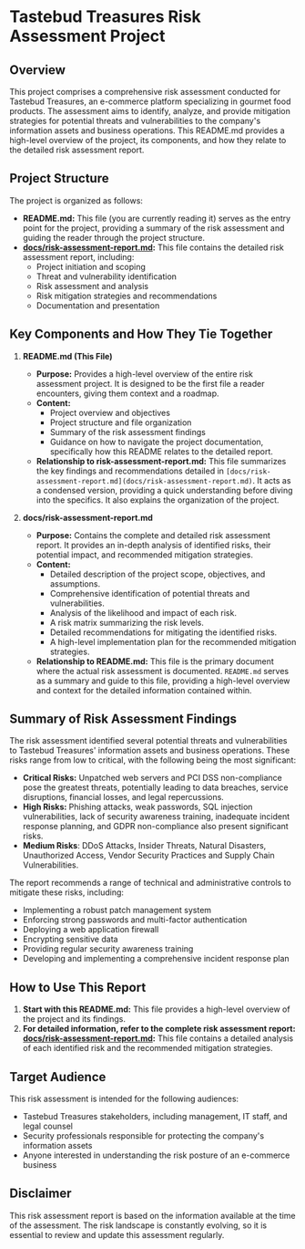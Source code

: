 # Tastebud Treasures Risk Assessment Project

## Overview

This project comprises a comprehensive risk assessment conducted for Tastebud Treasures, an e-commerce platform specializing in gourmet food products. The assessment aims to identify, analyze, and provide mitigation strategies for potential threats and vulnerabilities to the company's information assets and business operations. This README.md provides a high-level overview of the project, its components, and how they relate to the detailed risk assessment report.

## Project Structure

The project is organized as follows:

* **README.md:** This file (you are currently reading it) serves as the entry point for the project, providing a summary of the risk assessment and guiding the reader through the project structure.
* **[docs/risk-assessment-report.md](docs/risk-assessment-report.md):** This file contains the detailed risk assessment report, including:
    * Project initiation and scoping
    * Threat and vulnerability identification
    * Risk assessment and analysis
    * Risk mitigation strategies and recommendations
    * Documentation and presentation
<!--* **Other relevant files/directories:** [Add any other relevant files or directories here, e.g., diagrams, scripts, etc.]-->

## Key Components and How They Tie Together

1.  **README.md (This File)**

    * **Purpose:** Provides a high-level overview of the entire risk assessment project. It is designed to be the first file a reader encounters, giving them context and a roadmap.
    * **Content:**
        * Project overview and objectives
        * Project structure and file organization
        * Summary of the risk assessment findings
        * Guidance on how to navigate the project documentation, specifically how this README relates to the detailed report.
    * **Relationship to risk-assessment-report.md:** This file summarizes the key findings and recommendations detailed in `[docs/risk-assessment-report.md](docs/risk-assessment-report.md)`. It acts as a condensed version, providing a quick understanding before diving into the specifics. It also explains the organization of the project.

2.  **docs/risk-assessment-report.md**

    * **Purpose:** Contains the complete and detailed risk assessment report. It provides an in-depth analysis of identified risks, their potential impact, and recommended mitigation strategies.
    * **Content:**
        * Detailed description of the project scope, objectives, and assumptions.
        * Comprehensive identification of potential threats and vulnerabilities.
        * Analysis of the likelihood and impact of each risk.
        * A risk matrix summarizing the risk levels.
        * Detailed recommendations for mitigating the identified risks.
        * A high-level implementation plan for the recommended mitigation strategies.
    * **Relationship to README.md:** This file is the primary document where the actual risk assessment is documented. `README.md` serves as a summary and guide to this file, providing a high-level overview and context for the detailed information contained within.

## Summary of Risk Assessment Findings

The risk assessment identified several potential threats and vulnerabilities to Tastebud Treasures' information assets and business operations. These risks range from low to critical, with the following being the most significant:

* **Critical Risks:** Unpatched web servers and PCI DSS non-compliance pose the greatest threats, potentially leading to data breaches, service disruptions, financial losses, and legal repercussions.
* **High Risks:** Phishing attacks, weak passwords, SQL injection vulnerabilities, lack of security awareness training, inadequate incident response planning, and GDPR non-compliance also present significant risks.
* **Medium Risks**: DDoS Attacks, Insider Threats, Natural Disasters, Unauthorized Access, Vendor Security Practices and Supply Chain Vulnerabilities.

The report recommends a range of technical and administrative controls to mitigate these risks, including:

* Implementing a robust patch management system
* Enforcing strong passwords and multi-factor authentication
* Deploying a web application firewall
* Encrypting sensitive data
* Providing regular security awareness training
* Developing and implementing a comprehensive incident response plan

## How to Use This Report

1.  **Start with this README.md:** This file provides a high-level overview of the project and its findings.
2.  **For detailed information, refer to the complete risk assessment report: [docs/risk-assessment-report.md](docs/risk-assessment-report.md):** This file contains a detailed analysis of each identified risk and the recommended mitigation strategies.

## Target Audience

This risk assessment is intended for the following audiences:

* Tastebud Treasures stakeholders, including management, IT staff, and legal counsel
* Security professionals responsible for protecting the company's information assets
* Anyone interested in understanding the risk posture of an e-commerce business

## Disclaimer

This risk assessment report is based on the information available at the time of the assessment. The risk landscape is constantly evolving, so it is essential to review and update this assessment regularly.
